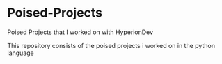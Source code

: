 # Poised-Projects
Poised Projects that I worked on with HyperionDev

This repository consists of the poised projects i worked on in the python language
